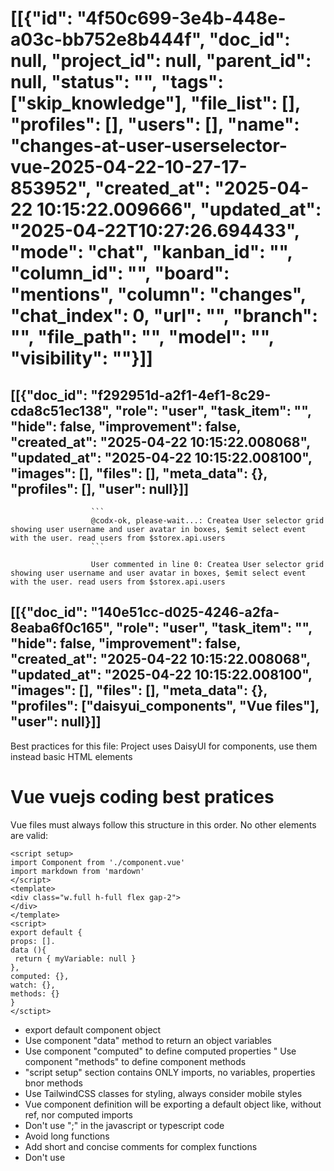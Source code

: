 # [[{"id": "4f50c699-3e4b-448e-a03c-bb752e8b444f", "doc_id": null, "project_id": null, "parent_id": null, "status": "", "tags": ["skip_knowledge"], "file_list": [], "profiles": [], "users": [], "name": "changes-at-user-userselector-vue-2025-04-22-10-27-17-853952", "created_at": "2025-04-22 10:15:22.009666", "updated_at": "2025-04-22T10:27:26.694433", "mode": "chat", "kanban_id": "", "column_id": "", "board": "mentions", "column": "changes", "chat_index": 0, "url": "", "branch": "", "file_path": "", "model": "", "visibility": ""}]]
## [[{"doc_id": "f292951d-a2f1-4ef1-8c29-cda8c51ec138", "role": "user", "task_item": "", "hide": false, "improvement": false, "created_at": "2025-04-22 10:15:22.008068", "updated_at": "2025-04-22 10:15:22.008100", "images": [], "files": [], "meta_data": {}, "profiles": [], "user": null}]]

                      ```
                      @codx-ok, please-wait...: Createa User selector grid showing user username and user avatar in boxes, $emit select event with the user. read users from $storex.api.users
                      ```
                      
                      User commented in line 0: Createa User selector grid showing user username and user avatar in boxes, $emit select event with the user. read users from $storex.api.users
                      
## [[{"doc_id": "140e51cc-d025-4246-a2fa-8eaba6f0c165", "role": "user", "task_item": "", "hide": false, "improvement": false, "created_at": "2025-04-22 10:15:22.008068", "updated_at": "2025-04-22 10:15:22.008100", "images": [], "files": [], "meta_data": {}, "profiles": ["daisyui_components", "Vue files"], "user": null}]]
Best practices for this file:
                  Project uses DaisyUI for components, use them instead basic HTML elements
# Vue vuejs coding best pratices
Vue files must always follow this structure in this order.
No other elements are valid:
```example vue file
<script setup>
import Component from './component.vue'
import markdown from 'mardown'
</script>
<template>
<div class="w.full h-full flex gap-2">
</div>
</template>
<script>
export default {
props: [].
data (){
 return { myVariable: null }
},
computed: {},
watch: {},
methods: {}
}
</sctipt>
```
* export default component object
* Use component "data" method to return an object variables
* Use component "computed" to define computed properties
" Use component "methods" to define component methods 
* "script setup" section contains ONLY imports, no variables, properties bnor methods
* Use TailwindCSS classes for styling, always consider mobile styles
* Vue component definition will be exporting a default object like, without ref, nor computed imports
* Don't use ";" in the javascript or typescript code
* Avoid long functions
* Add short and concise comments for complex functions
* Don't use <style> elements, use TailWindCSS classes
                  
## [[{"doc_id": "fab7b576-4845-4be3-b4a7-f3341b29c368", "role": "user", "task_item": "", "hide": false, "improvement": false, "created_at": "2025-04-22 10:15:22.008068", "updated_at": "2025-04-22 10:15:22.008100", "images": [], "files": [], "meta_data": {}, "profiles": [], "user": null}]]

              Rewrite full file content replacing codx instructions with the minimum changes as possible.
              Return only the file content without any further decoration or comments.
              Do not surround response with '```' marks, just content.
              
## [[{"doc_id": "70aa7c0a-f82e-4b9e-8c26-74519792abd0", "role": "assistant", "task_item": "", "hide": false, "improvement": false, "created_at": "2025-04-22 10:15:22.008068", "updated_at": "2025-04-22 10:15:22.008100", "images": [], "files": [], "meta_data": {"time_taken": 8.840014934539795, "first_chunk_time_taken": 5.292680978775024, "model": "gpt-4o"}, "profiles": [], "user": null}]]
<script setup>
import { ref, computed, defineEmits } from 'vue'
import { useStore } from 'vuex'
</script>

<template>
  <div class="grid grid-cols-2 gap-4">
    <div v-for="user in users" :key="user.id" class="flex items-center p-4 bg-white shadow rounded cursor-pointer" @click="selectUser(user)">
      <img :src="user.avatar" alt="User Avatar" class="w-12 h-12 rounded-full mr-4">
      <span>{{ user.username }}</span>
    </div>
  </div>
</template>

<script>
export default {
  data() {
    return {
      selectedUser: null
    }
  },
  computed: {
    users() {
      return this.$store.state.api.users
    }
  },
  methods: {
    selectUser(user) {
      this.selectedUser = user
      this.$emit('select', user)
    }
  }
}
</script>